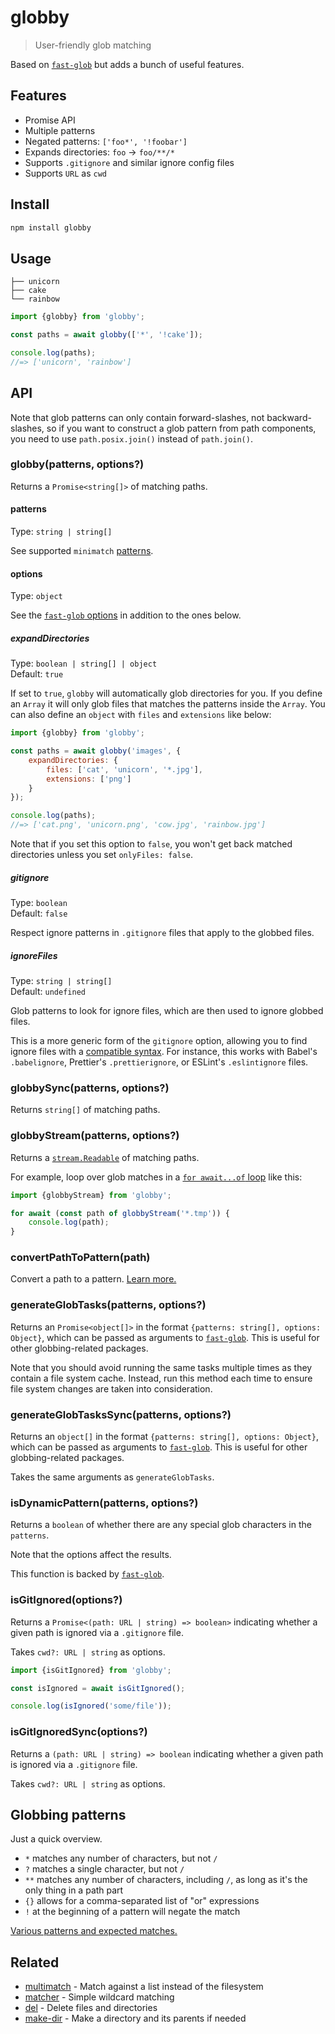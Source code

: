# globby

> User-friendly glob matching

Based on [`fast-glob`](https://github.com/mrmlnc/fast-glob) but adds a bunch of useful features.

## Features

- Promise API
- Multiple patterns
- Negated patterns: `['foo*', '!foobar']`
- Expands directories: `foo` → `foo/**/*`
- Supports `.gitignore` and similar ignore config files
- Supports `URL` as `cwd`

## Install

```sh
npm install globby
```

## Usage

```
├── unicorn
├── cake
└── rainbow
```

```js
import {globby} from 'globby';

const paths = await globby(['*', '!cake']);

console.log(paths);
//=> ['unicorn', 'rainbow']
```

## API

Note that glob patterns can only contain forward-slashes, not backward-slashes, so if you want to construct a glob pattern from path components, you need to use `path.posix.join()` instead of `path.join()`.

### globby(patterns, options?)

Returns a `Promise<string[]>` of matching paths.

#### patterns

Type: `string | string[]`

See supported `minimatch` [patterns](https://github.com/isaacs/minimatch#usage).

#### options

Type: `object`

See the [`fast-glob` options](https://github.com/mrmlnc/fast-glob#options-3) in addition to the ones below.

##### expandDirectories

Type: `boolean | string[] | object`\
Default: `true`

If set to `true`, `globby` will automatically glob directories for you. If you define an `Array` it will only glob files that matches the patterns inside the `Array`. You can also define an `object` with `files` and `extensions` like below:

```js
import {globby} from 'globby';

const paths = await globby('images', {
	expandDirectories: {
		files: ['cat', 'unicorn', '*.jpg'],
		extensions: ['png']
	}
});

console.log(paths);
//=> ['cat.png', 'unicorn.png', 'cow.jpg', 'rainbow.jpg']
```

Note that if you set this option to `false`, you won't get back matched directories unless you set `onlyFiles: false`.

##### gitignore

Type: `boolean`\
Default: `false`

Respect ignore patterns in `.gitignore` files that apply to the globbed files.

##### ignoreFiles

Type: `string | string[]`\
Default: `undefined`

Glob patterns to look for ignore files, which are then used to ignore globbed files.

This is a more generic form of the `gitignore` option, allowing you to find ignore files with a [compatible syntax](http://git-scm.com/docs/gitignore). For instance, this works with Babel's `.babelignore`, Prettier's `.prettierignore`, or ESLint's `.eslintignore` files.

### globbySync(patterns, options?)

Returns `string[]` of matching paths.

### globbyStream(patterns, options?)

Returns a [`stream.Readable`](https://nodejs.org/api/stream.html#stream_readable_streams) of matching paths.

For example, loop over glob matches in a [`for await...of` loop](https://developer.mozilla.org/en-US/docs/Web/JavaScript/Reference/Statements/for-await...of) like this:

```js
import {globbyStream} from 'globby';

for await (const path of globbyStream('*.tmp')) {
	console.log(path);
}
```

### convertPathToPattern(path)

Convert a path to a pattern. [Learn more.](https://github.com/mrmlnc/fast-glob#convertpathtopatternpath)

### generateGlobTasks(patterns, options?)

Returns an `Promise<object[]>` in the format `{patterns: string[], options: Object}`, which can be passed as arguments to [`fast-glob`](https://github.com/mrmlnc/fast-glob). This is useful for other globbing-related packages.

Note that you should avoid running the same tasks multiple times as they contain a file system cache. Instead, run this method each time to ensure file system changes are taken into consideration.

### generateGlobTasksSync(patterns, options?)

Returns an `object[]` in the format `{patterns: string[], options: Object}`, which can be passed as arguments to [`fast-glob`](https://github.com/mrmlnc/fast-glob). This is useful for other globbing-related packages.

Takes the same arguments as `generateGlobTasks`.

### isDynamicPattern(patterns, options?)

Returns a `boolean` of whether there are any special glob characters in the `patterns`.

Note that the options affect the results.

This function is backed by [`fast-glob`](https://github.com/mrmlnc/fast-glob#isdynamicpatternpattern-options).

### isGitIgnored(options?)

Returns a `Promise<(path: URL | string) => boolean>` indicating whether a given path is ignored via a `.gitignore` file.

Takes `cwd?: URL | string` as options.

```js
import {isGitIgnored} from 'globby';

const isIgnored = await isGitIgnored();

console.log(isIgnored('some/file'));
```

### isGitIgnoredSync(options?)

Returns a `(path: URL | string) => boolean` indicating whether a given path is ignored via a `.gitignore` file.

Takes `cwd?: URL | string` as options.

## Globbing patterns

Just a quick overview.

- `*` matches any number of characters, but not `/`
- `?` matches a single character, but not `/`
- `**` matches any number of characters, including `/`, as long as it's the only thing in a path part
- `{}` allows for a comma-separated list of "or" expressions
- `!` at the beginning of a pattern will negate the match

[Various patterns and expected matches.](https://github.com/sindresorhus/multimatch/blob/main/test/test.js)

## Related

- [multimatch](https://github.com/sindresorhus/multimatch) - Match against a list instead of the filesystem
- [matcher](https://github.com/sindresorhus/matcher) - Simple wildcard matching
- [del](https://github.com/sindresorhus/del) - Delete files and directories
- [make-dir](https://github.com/sindresorhus/make-dir) - Make a directory and its parents if needed
